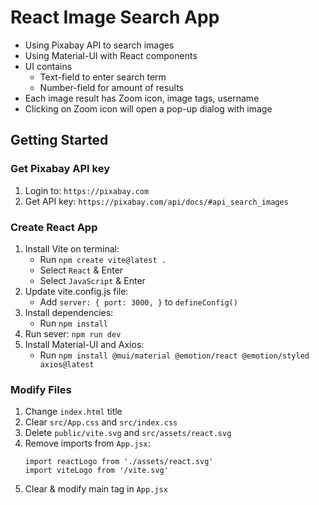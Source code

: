 # React Image Search App

- Using Pixabay API to search images
- Using Material-UI with React components
- UI contains 
    - Text-field to enter search term 
    - Number-field for amount of results 
- Each image result has Zoom icon, image tags, username
- Clicking on Zoom icon will open a pop-up dialog with image


## Getting Started

### Get Pixabay API key
1. Login to: `https://pixabay.com`
2. Get API key: `https://pixabay.com/api/docs/#api_search_images`

 
### Create React App
1. Install Vite on terminal:
    - Run `npm create vite@latest .`
    - Select `React` & Enter
    - Select `JavaScript` & Enter
2. Update vite.config.js file:
    - Add `server: { port: 3000, }` to `defineConfig()`
3. Install dependencies:
    - Run `npm install`
4. Run sever: `npm run dev`
5. Install Material-UI and Axios:
    - Run `npm install @mui/material @emotion/react @emotion/styled axios@latest`


### Modify Files
1. Change `index.html` title
2. Clear `src/App.css` and `src/index.css`
3. Delete `public/vite.svg` and `src/assets/react.svg`
4. Remove imports from `App.jsx`:
    ```
    import reactLogo from './assets/react.svg' 
    import viteLogo from '/vite.svg'
    ```
5. Clear & modify main tag in `App.jsx` 
